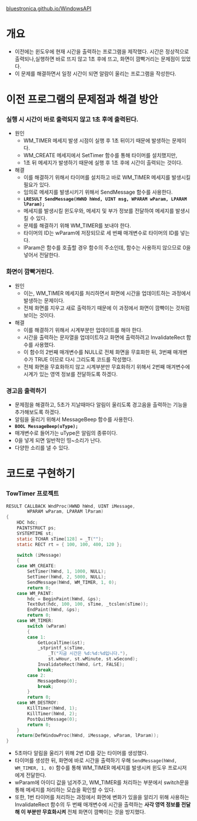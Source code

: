 [bluestronica.github.io/WindowsAPI](https://bluestronica.github.io/WindowsAPI)

# 개요
- 이전에는 윈도우에 현재 시간을 출력하는 프로그램을 제작했다. 시간은 정상적으로 출력되나,실행하면 바로 뜨지 않고 1초 후에 뜨고, 화면이 깜빡거리는 문제점이 있었다.
- 이 문제를 해결하면서 일정 시간이 되면 알람이 울리는 프로그램을 작성한다.


# 이전 프로그램의 문제점과 해결 방안

### 실행 시 시간이 바로 출력되지 않고 1초 후에 출력된다.
- 원인
  - WM_TIMER 메세지 발생 시점이 실행 후 1초 뒤이기 때문에 발생하는 문제이다.
  - WM_CREATE 메세지에서 SetTimer 함수를 통해 타이머를 설치했지만,
  - 1초 뒤 메세지가 발생하기 때문에 실행 후 1초 후에 시간이 출력되는 것이다.
- 해결
  - 이를 해결하기 위해서 타이머를 설치하고 바로 WM_TIMER 메세지를 발생시킬 필요가 있다.
  - 임의로 메세지를 발생시키기 위해서 SendMessage 함수를 사용한다.
  - **`LRESULT SendMessage(HWND hWnd, UINT msg, WPARAM wParam, LPARAM lParam);`**
  - 메세지를 발생시킬 윈도우와, 메세지 및 부가 정보를 전달하여 메세지를 발생시킬 수 있다.
  - 문제를 해결하기 위해 WM_TIMER를 보내야 한다.
  - 타이머의 ID는 wParam에 저장되므로 세 번째 매개변수로 타이머의 ID를 넣는다.
  - lParam은 함수를 호출할 경우 함수의 주소인데, 함수는 사용하지 않으므로 0을 넣어서 전달한다.

### 화면이 깜빡거린다.
- 원인
  - 이는, WM_TIMER 메세지를 처리하면서 화면에 시간을 업데이트하는 과정에서 발생하는 문제이다.
  - 전체 화면를 지우고 새로 출력하기 때문에 이 과정에서 화면이 깜빡이는 것처럼 보이는 것이다.
- 해결
  - 이를 해결하기 위해서 시계부분만 업데이트를 해야 한다.
  - 시간을 출력하는 문자열을 업데이트하고 화면에 출력하려고 InvalidateRect 함수를 사용했다.
  - 이 함수의 2번째 매개변수를 NULL로 전체 화면을 무효화한 뒤, 3번째 매개변수가 TRUE 이므로 다시 그리도록 코드를 작성했다.
  - 전체 화면을 무효화하지 않고 시계부분만 무효화하기 위해서 2번째 매겨변수에 시계가 있는 영역 정보를 전달하도록 하겠다.
  
### 경고음 출력하기
- 문제점을 해결하고, 5초가 지날때마다 알림이 울리도록 경고음을 출력하는 기능을 추가해보도록 하겠다.
- 알림을 울리기 위해서 MessageBeep 함수를 사용한다.
- **`BOOL MessageBeep(uType);`**
- 매개변수로 들어가는 uType은 알림의 종류이다. 
- 0을 넣게 되면 일반적인 띵~소리가 난다.
- 다양한 소리를 낼 수 있다.


# 코드로 구현하기

### TowTimer 프로젝트
```c
RESULT CALLBACK WndProc(HWND hWnd, UINT iMessage, 
    	WPARAM wParam, LPARAM lParam)
{
	HDC hdc;
	PAINTSTRUCT ps;
	SYSTEMTIME st;
	static TCHAR sTime[128] = _T("");
	static RECT rt = { 100, 100, 400, 120 };

	switch (iMessage)
	{
	case WM_CREATE:
		SetTimer(hWnd, 1, 1000, NULL);
		SetTimer(hWnd, 2, 5000, NULL);
		SendMessage(hWnd, WM_TIMER, 1, 0);
		return 0;
	case WM_PAINT:
		hdc = BeginPaint(hWnd, &ps);
		TextOut(hdc, 100, 100, sTime, _tcslen(sTime));
		EndPaint(hWnd, &ps);
		return 0;
	case WM_TIMER:
		switch (wParam) 
		{
		case 1:
			GetLocalTime(&st);
			_stprintf_s(sTime, 
				_T("지금 시간은 %d:%d:%d입니다."), 
				st.wHour, st.wMinute, st.wSecond);
			InvalidateRect(hWnd, &rt, FALSE);
			break;
		case 2:
			MessageBeep(0);
			break;
		}		
		return 0;
	case WM_DESTROY:
		KillTimer(hWnd, 1);
		KillTimer(hWnd, 2);
		PostQuitMessage(0);
		return 0;
	}
	return(DefWindowProc(hWnd, iMessage, wParam, lParam));
}
```
- 5초마다 알림을 울리기 위해 2번 ID를 갖는 타이머를 생성했다.
- 타이머를 생성한 뒤, 화면에 바로 시간을 출력하기 우해 `SendMessage(hWnd, WM_TIMER, 1, 0)` 함수를 통해 WM_TIMER 메세지를 발생시켜 윈도우 프로시저에게 전달한다.
- wParam에 아이디 값을 넘겨주고, WM_TIMER를 처리하는 부분에서 switch문을 통해 메세지를 처리하는 모습을 확인할 수 있다.
- 또한, 1번 타이머를 처리하는 과정에서 화면에 변화가 있을을 알리기 위해 사용하는 InvalidateRect 함수의 두 번째 매개변수에 시간을 출력하는 **사각 영역 정보를 전달해 이 부분만 무효화시켜** 전체 화면이 깜빡이는 것을 방지했다.


























